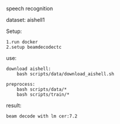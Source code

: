 speech recognition

dataset: aishell1 

Setup:

    1.run docker 
    2.setup beamdecodectc
    
use:

    download aishell:
        bash scripts/data/download_aishell.sh
        
    preprocess:
        bash scripts/data/*
        bash scripts/train/*
        
result:

    beam decode with lm cer:7.2 

